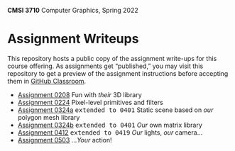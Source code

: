 **CMSI 3710** Computer Graphics, Spring 2022

# Assignment Writeups
This repository hosts a public copy of the assignment write-ups for this course offering. As assignments get “published,” you may visit this repository to get a preview of the assignment instructions before accepting them in [GitHub Classroom](https://classroom.github.com).

- [Assignment 0208](./their-3d-library.md) Fun with _their_ 3D library
- [Assignment 0224](./primitives.md) Pixel-level primitives and filters
- [Assignment 0324a](./static-3d-scene.md) <kbd>extended to 0401</kbd> Static scene based on _our_ polygon mesh library
- [Assignment 0324b](./matrix-library.md) <kbd>extended to 0401</kbd> _Our_ own matrix library
- [Assignment 0412](./lights-camera.md) <kbd>extended to 0419</kbd> _Our_ lights, _our_ camera…
- [Assignment 0503](./action.md) …_Your_ action!
